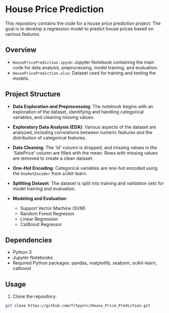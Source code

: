 # House Price Prediction

This repository contains the code for a house price prediction project. The goal is to develop a regression model to predict house prices based on various features.

## Overview

- `HousePricePrediction.ipynb`: Jupyter Notebook containing the main code for data analysis, preprocessing, model training, and evaluation.
- `HousePricePrediction.xlsx`: Dataset used for training and testing the models.

## Project Structure

- **Data Exploration and Preprocessing**: The notebook begins with an exploration of the dataset, identifying and handling categorical variables, and cleaning missing values.

- **Exploratory Data Analysis (EDA)**: Various aspects of the dataset are analyzed, including correlations between numeric features and the distribution of categorical features.

- **Data Cleaning**: The 'Id' column is dropped, and missing values in the 'SalePrice' column are filled with the mean. Rows with missing values are removed to create a clean dataset.

- **One-Hot Encoding**: Categorical variables are one-hot encoded using the `OneHotEncoder` from scikit-learn.

- **Splitting Dataset**: The dataset is split into training and validation sets for model training and evaluation.

- **Modeling and Evaluation**:
  - Support Vector Machine (SVM)
  - Random Forest Regressor
  - Linear Regression
  - CatBoost Regressor

## Dependencies

- Python 3
- Jupyter Notebooks
- Required Python packages: pandas, matplotlib, seaborn, scikit-learn, catboost

## Usage

1. Clone the repository:

```bash
git clone https://github.com/frtpynrc/House_Price_Prediction.git
